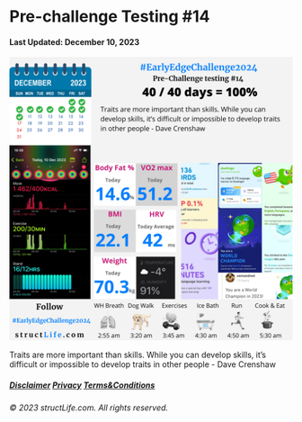 # Pre-challenge Testing #14

#### Last Updated: December 10, 2023

![Daily report for December 10, 2023 from structLife.com for a 2024 daily morning routine pre-challenge testing - EarlyEdgeChallenge2024. ](../images/products/challenge-2023-12-10-pre-challenge-testing-14-EarlyEdgeChallenge2024.png)

Traits are more important than skills. While you can develop skills, it’s difficult or impossible to develop traits in other people - Dave Crenshaw


##### [Disclaimer](/about-disclaimer)  [Privacy](/about-privacy-policy)  [Terms&Conditions](/about-terms-conditions)

###### © 2023 structLife.com. All rights reserved.